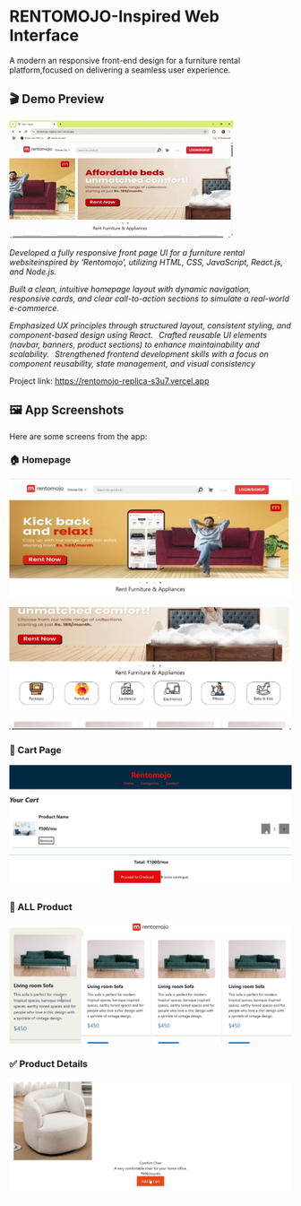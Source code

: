  # RENTOMOJO-Inspired Web Interface 
 A modern an responsive front-end design for a furniture rental platform,focused on delivering a seamless user experience.

## 🎬 Demo Preview

![Demo](Ecomm_Project/home_page/src/assets/demo2.gif)

 
*Developed a fully responsive front page UI for a furniture rental websiteinspired by ‘Rentomojo’, utilizing HTML, CSS, JavaScript, React.js, and Node.js.*

 *Built a clean, intuitive homepage layout with dynamic navigation, responsive cards, and clear call-to-action sections to simulate a real-world e-commerce.*
 
 *Emphasized UX principles through structured layout, consistent styling, and component-based design using React.*
 
 *Crafted reusable UI elements (navbar, banners, product sections) to enhance maintainability and scalability.*
 
 *Strengthened frontend development skills with a focus on component reusability, state management, and visual consistency*

 Project link: https://rentomojo-replica-s3u7.vercel.app

 ## 🖼 App Screenshots

Here are some screens from the app:

### 🏠 Homepage
![sr1](Ecomm_Project/home_page/src/assets/sr1.png)

![sr2](Ecomm_Project/home_page/src/assets/sr2.png)

### 🛒 Cart Page
![sr3](Ecomm_Project/home_page/src/assets/sr3.png)

### 📄  ALL Product 
![sr4](Ecomm_Project/home_page/src/assets/sr4.png)

### ✅ Product Details
![sr5](Ecomm_Project/home_page/src/assets/sr5.png)

